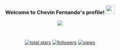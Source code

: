 <h3 align="center">
  Welcome to Chevin Fernando's profile!
  <img src="https://media.giphy.com/media/hvRJCLFzcasrR4ia7z/giphy.gif" width="28">
</h3>

<p align="center">
  <a href="https://github.com/chevonfdz?tab=repositories"><img src="https://readme-typing-svg.herokuapp.com?size=22&color=F71414&background=FBFF0300&width=600&lines=Always+trying+and+learning+new+things!!!;I+am+an+undergraduate+with+a+lot+of+enthusiasm!!!"></a>
</p>

<br/>

<p align="center">
  <a href="https://github.com/chevonfdz?tab=repositories&sort=stargazers">
    <img alt="total stars" title="Total stars on GitHub" src="https://custom-icon-badges.herokuapp.com/badge/dynamic/json?logo=star&color=55960c&labelColor=488207&label=Stars&style=for-the-badge&query=%24.stars&url=https://api.github-star-counter.workers.dev/user/chevonfdz"/></a>

  <a href="https://github.com/chevonfdz?tab=followers">
    <img alt="followers" title="Follow me on Github" src="https://custom-icon-badges.herokuapp.com/github/followers/chevonfdz?color=236ad3&labelColor=1155ba&style=for-the-badge&logo=person-add&label=Follow&logoColor=white"/></a>

  <a href="https://github.com/chevonfdz/Simple-View-Counter">
    <img alt="views" title="GitHub profile views" src="https://freshidea.com/jonah/app/chevonfdz-profile-views"/></a>
</p>

